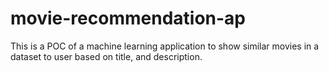 # movie-recommendation-ap
This is a POC of a machine learning application to show similar movies in a dataset to user based on title, and description.
